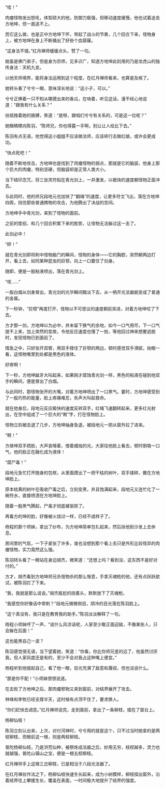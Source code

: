 “哇！”

肉瘤怪物发出怒吼，体型硕大的他，防御力极强，但移动速度缓慢，他也试着追击方地坤，但一直追不上。

而它这么做，也是正中方地坤下怀，带起了战斗的节奏，几个回合下来，怪物身上，被方地坤在身上不断捅出了好些个血窟窿。

“这身法不错。”红月禅师缓缓点头，赞了一句。

她虽是佛门弟子，但是身为宗师，见多识广，知道方地坤此刻用的乃是龙虎山的独传身法：天机九变。

以他天师境界，能将身法运用到这个程度，在红月禅师看来，也算是及格了。

她转头看了兮兮一眼，意味深长地说：“这小子，可以。”

兮兮正捧着一只不知从哪摸出来的香瓜，在啃着，听见这话，漫不经心地说道：“跟我有什么关系？”

扶摇挽着她的胳膊，笑道：“是呀，跟咱们兮兮有关系的，可是这一位呢？”

她眼睛瞟向陈羽，“陈师兄，你也得露一手啊，别让让人给比下去。”

陈羽有点无语，他觉得这小姐姐不应该做法师，应该转行去做红娘，或许会更成功。

“快点死吧！”

随着不断地攻击，方地坤也是找到了肉瘤怪物的弱点，那就是它的脑袋，他身上那个巨大的肉瘤，特别坚硬，但脑袋却是正常人类大小。

当下结印念咒，将三张灵符贴在青光剑上，一并激发，以极快的速度朝怪物正面冲去。

与此同时，他的师兄段地元也加快了“翻绳”的速度，让更多符文飞出，落在方地坤四周，挡住那些普通携物的攻击，为他腾出了决战的空间。

方地坤手中青光剑，来到了怪物的面前。

之前的垫招、和几个回合积累下来的胜势，让怪物无法躲过这一击了。

此剑必中！

“砰！”

就在青光剑即将刺中怪物脑门的瞬间，怪物的身体——它的胸腔，突然朝两边打开，看上去，如同某种昆虫的巨颚，向上一口要住了剑身。

随即，便是一股粘液喷出，落在青光剑上。

“吱……”

一股白烟从剑身冒出，青光剑的光华瞬间黯淡下去，从一柄开光法器蜕变成了普通的金属。

下一秒钟，“巨颚”再度打开，怪物以不可思议的速度朝前突进，对着方地坤咬了下去。

方才那一剑，方地坤以为必中，并未留下换气的余地，如今一口气用尽，下一口气提不上来，加上突然的变故，令他反应速度也慢了一拍，等他回过神来想要逃脱时，发现怪物已到面前了。

情急之中，只好张开双臂，用双手撑住了巨颚的两边，顿时感觉双手滑腻，抬眼一看，这怪物嘴里到处都是黑色的液体。

好疼啊！

下一秒，方地坤龇牙大叫起来，如果刚才腐蚀青光剑一样，黑色的粘液在碰到他双手的瞬间，便是冒出了白烟。

与此同时，那怪物张开的大嘴，对着方地坤喷出了一口黑气。霎时，方地坤感受到了一股灼热的能量，脸上疼痛难忍，失声大叫起救命。

就在他身后，段地元反应极快的速度反转双手，红绳飞速翻转起来，更多红光射出，在空中组成了一个巨大的“敕”字，打在怪物脸上。

怪物立刻被击退了几步，方地坤抽身急退，被段地元一把从窗外拉了进来。

“啊！”

方继坤双手捂脸，大声哀嚎着，借着蜡烛的光，大家往他脸上看去，顿时倒吸一口气，他的脸正在融化成为液体！

“腐尸毒！”

段地元急忙打开随身的包袱，从里面摸出了一把干枯的树叶，双手揉碎，撒在方地坤脸上。

原本枯黄的树叶在吸收尸毒之后，立刻变黑，并且饱满起来，段地元又连忙化了一碗符水，直接喷洒在方地坤脸上。

随着一股黑气腾起，尸毒才彻底被驱除了。

再看方的坤的脸，好像被火烧过一样，已经不成样子了。

杨程的那个师妹，拿出了纱布，为方地坤简单包扎起来，然后扶他到沙发上去休息。

房间里的气氛，一下子紧张了许多，谁也没想到那个看上去只是外形比较怪异的肉瘤怪物，实力竟然这么强。

陈羽转头看了一眼站在身边胡杰，微笑道：“还想上吗？看到没，这东西不是好对付的。”

方才，胡杰看到方地坤师兄杀怪物杀的那么惬意，手拿灭魂枪的他，还有点跃跃欲试，被陈羽拦了下来。

“我，我就是那么说说。”胡杰尴尬的挠着头，默默放下了灭魂枪。

“我感觉你好像话中带刺？”段地元微微侧目，阴冷的目光落在陈羽脸上。

“这个真没有，我只是在教育我的助手。”陈羽淡淡解释了一句。

杨程小师妹哼了一声，“说什么风凉话呢，人家至少敢正面迎敌，不像某些人，只会躲在后面！”

这也能黑自己一波？

陈羽感觉很无语，当下望着她，笑道：“你看，你比你师兄差的远了，他虽然讨厌我，但人家风度还是有的，至少不会对我占这种嘴上便宜。”

杨程听到他提起自己，看了他一眼，目光充满了敌意和蔑视，但也没说什么。

“那是你不配！”小师妹恨恨说道。

在击败了方地坤之后，那肉瘤邪物又来到窗前，对结界展开了攻击。

林峰和李牧已经支撑半天，这时候有点顶不住了，要求换人。

“你们赶快去调息。”红月禅师说完，走到窗前，拿出了一条柳枝，插在了窗台上。

杨柳仙枝！

陈羽立刻认出来，上次，对付河神时，兮兮用的就是这个，只不过当时她拿的是两杈柳枝，而眼前这一根，则是两杈柳枝。

普陀杨柳仙枝，乃是洪荒仙种，被祭炼成法器之后，妙用无穷，枝杈越多，灵力也就越强，普陀山镇山之宝，便是一根五杈柳枝。

红月禅师手上这根三岔柳枝，已是相当于八段光法器了。

在红月禅丝作法之下，杨柳仙枝快速生长起来，成为小树模样，柳枝探出窗外，沿着结界往上攀援生长，覆盖在表面，一时间极大地提升了结界的强度。
